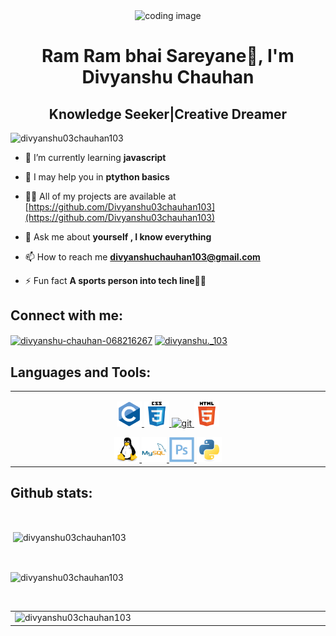 <div align = center>
<img src="https://blog.ed.ted.com/wp-content/uploads/2019/09/TLAC_Trailer_Thumb_Blog2.jpg" alt="coding image" align="centre" width="350">
</div>
<h1 align="center"><b>Ram Ram bhai Sareyane👋</b>, I'm Divyanshu Chauhan</h1>
<h2 align="center">Knowledge Seeker|Creative Dreamer</h2>


<p align="left"> <img src="https://komarev.com/ghpvc/?username=divyanshu03chauhan103&label=Profile%20views&color=0e75b6&style=flat" alt="divyanshu03chauhan103" /> </p>

- 🌱 I’m currently learning **javascript**

- 🤝 I may help you in **ptython basics**

- 👨‍💻 All of my projects are available at [https://github.com/Divyanshu03chauhan103](https://github.com/Divyanshu03chauhan103)

- 💬 Ask me about **yourself , I know everything**

- 📫 How to reach me **divyanshuchauhan103@gmail.com**

- ⚡ Fun fact **A sports person into tech line🙂🤫**

<h2 align="left">Connect with me:</h2>
<p align="left">
<a href="https://linkedin.com/in/divyanshu-chauhan-068216267" target="blank"><img align="center" src="https://raw.githubusercontent.com/rahuldkjain/github-profile-readme-generator/master/src/images/icons/Social/linked-in-alt.svg" alt="divyanshu-chauhan-068216267" height="30" width="40" /></a>
<a href="https://instagram.com/divyanshu._103" target="blank"><img align="center" src="https://raw.githubusercontent.com/rahuldkjain/github-profile-readme-generator/master/src/images/icons/Social/instagram.svg" alt="divyanshu._103" height="30" width="40" /></a>
</p>

<h2 align="left">Languages and Tools:</h2>
<table><tr><td valign="top" width="33%">



<div align="center">  
  

 
<a href="https://www.cprogramming.com/" target="_blank" rel="noreferrer"> <img src="https://raw.githubusercontent.com/devicons/devicon/master/icons/c/c-original.svg" alt="c" width="40" height="40"/> </a> <a href="https://www.w3schools.com/css/" target="_blank" rel="noreferrer"> <img src="https://raw.githubusercontent.com/devicons/devicon/master/icons/css3/css3-original-wordmark.svg" alt="css3" width="40" height="40"/> </a> <a href="https://git-scm.com/" target="_blank" rel="noreferrer"> 
  <img src="https://www.vectorlogo.zone/logos/git-scm/git-scm-icon.svg" alt="git" width="40" height="40"/> </a>
  <a href="https://www.w3.org/html/" target="_blank" rel="noreferrer"> <img src="https://raw.githubusercontent.com/devicons/devicon/master/icons/html5/html5-original-wordmark.svg" alt="html5" width="40" height="40"/> </a> 
  <div><a href="https://www.linux.org/" target="_blank" rel="noreferrer">
    <img src="https://raw.githubusercontent.com/devicons/devicon/master/icons/linux/linux-original.svg" alt="linux" width="40" height="40"/> </a> <a href="https://www.mysql.com/" target="_blank" rel="noreferrer"> <img src="https://raw.githubusercontent.com/devicons/devicon/master/icons/mysql/mysql-original-wordmark.svg" alt="mysql" width="40" height="40"/> </a> <a href="https://www.photoshop.com/en" target="_blank" rel="noreferrer"> <img src="https://raw.githubusercontent.com/devicons/devicon/master/icons/photoshop/photoshop-line.svg" alt="photoshop" width="40" height="40"/> </a> <a href="https://www.python.org" target="_blank" rel="noreferrer"> <img src="https://raw.githubusercontent.com/devicons/devicon/master/icons/python/python-original.svg" alt="python" width="40" height="40"/> </a> 
    </div>
</td></tr></table> 
<h2> Github stats:</h2>
<table>
  <tr>
    <td valign="top" width="33%">
<div align=center>
  <img align="left" src="https://github-readme-stats.vercel.app/api/top-langs?username=divyanshu03chauhan103&show_icons=true&locale=en&layout=compact&theme=gotham" alt="divyanshu03chauhan103" /></div></td>
</br>

<p>&nbsp;<img align="center" src="https://github-readme-stats.vercel.app/api?username=divyanshu03chauhan103&show_icons=true&locale=en&theme=gotham" alt="divyanshu03chauhan103" /></p>
</br>

<p><img align="center" height="180em" src="https://github-readme-streak-stats.herokuapp.com/?user=divyanshu03chauhan103&theme=gotham" alt="divyanshu03chauhan103" /></p>
</br>

</td></tr>
</table>


